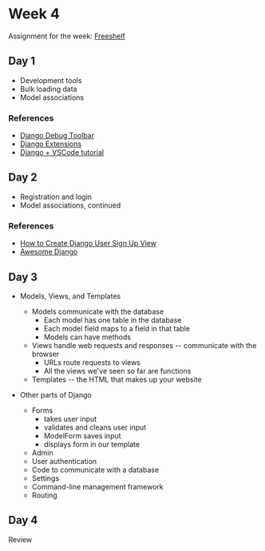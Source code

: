 # Week 4

Assignment for the week: [Freeshelf](https://classroom.github.com/a/UXCS3iw2)

## Day 1

- Development tools
- Bulk loading data
- Model associations

### References

- [Django Debug Toolbar](https://django-debug-toolbar.readthedocs.io/en/latest/)
- [Django Extensions](https://django-extensions.readthedocs.io/en/latest/)
- [Django + VSCode tutorial](https://code.visualstudio.com/docs/python/tutorial-django)

## Day 2

- Registration and login
- Model associations, continued

### References

- [How to Create Django User Sign Up View](https://simpleisbetterthancomplex.com/tutorial/2017/02/18/how-to-create-user-sign-up-view.html)
- [Awesome Django](http://awesome-django.com/)

## Day 3

- Models, Views, and Templates

  - Models communicate with the database
    - Each model has one table in the database
    - Each model field maps to a field in that table
    - Models can have methods
  - Views handle web requests and responses -- communicate with the browser
    - URLs route requests to views
    - All the views we've seen so far are functions
  - Templates -- the HTML that makes up your website

- Other parts of Django

  - Forms
    - takes user input
    - validates and cleans user input
    - ModelForm saves input
    - displays form in our template
  - Admin
  - User authentication
  - Code to communicate with a database
  - Settings
  - Command-line management framework
  - Routing

## Day 4

Review

